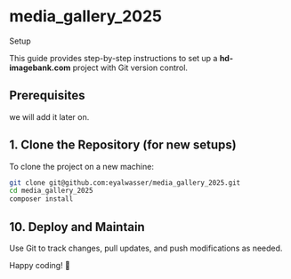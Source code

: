 # media_gallery_2025
 Setup

This guide provides step-by-step instructions to set up a **hd-imagebank.com** project with Git version control.

## Prerequisites
we will add it later on.

## 1. Clone the Repository (for new setups)
To clone the project on a new machine:

```sh
git clone git@github.com:eyalwasser/media_gallery_2025.git
cd media_gallery_2025
composer install
```

## 10. Deploy and Maintain
Use Git to track changes, pull updates, and push modifications as needed.

Happy coding! 🎉
